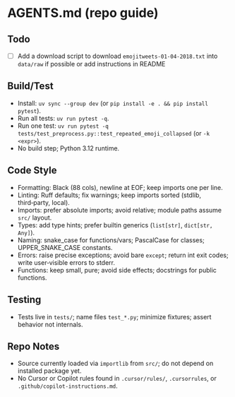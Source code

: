 # AGENTS.md (repo guide)

## Todo
- [ ] Add a download script to download `emojitweets-01-04-2018.txt` into `data/raw` if possible or add instructions in README

## Build/Test
- Install: `uv sync --group dev` (or `pip install -e . && pip install pytest`).
- Run all tests: `uv run pytest -q`.
- Run one test: `uv run pytest -q tests/test_preprocess.py::test_repeated_emoji_collapsed` (or `-k <expr>`).
- No build step; Python 3.12 runtime.

## Code Style
- Formatting: Black (88 cols), newline at EOF; keep imports one per line.
- Linting: Ruff defaults; fix warnings; keep imports sorted (stdlib, third‑party, local).
- Imports: prefer absolute imports; avoid relative; module paths assume `src/` layout.
- Types: add type hints; prefer builtin generics (`list[str]`, `dict[str, Any]`).
- Naming: snake_case for functions/vars; PascalCase for classes; UPPER_SNAKE_CASE constants.
- Errors: raise precise exceptions; avoid bare `except`; return int exit codes; write user‑visible errors to stderr.
- Functions: keep small, pure; avoid side effects; docstrings for public functions.

## Testing
- Tests live in `tests/`; name files `test_*.py`; minimize fixtures; assert behavior not internals.

## Repo Notes
- Source currently loaded via `importlib` from `src/`; do not depend on installed package yet.
- No Cursor or Copilot rules found in `.cursor/rules/`, `.cursorrules`, or `.github/copilot-instructions.md`.
